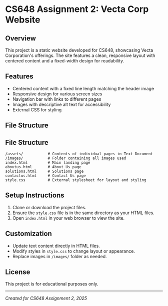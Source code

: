 # CS648 Assignment 2: Vecta Corp Website

## Overview

This project is a static website developed for CS648, showcasing Vecta Corporation's offerings. The site features a clean, responsive layout with centered content and a fixed-width design for readability.

## Features

- Centered content with a fixed line length matching the header image
- Responsive design for various screen sizes
- Navigation bar with links to different pages
- Images with descriptive alt text for accessibility
- External CSS for styling

## File Structure

## File Structure

```plaintext
/assets/           # Contents of individual pages in Text Document  
/images/           # Folder containing all images used
index.html         # Main landing page
aboutus.html       # About Us page
solutions.html     # Solutions page
contactus.html     # Contact Us page
style.css          # External stylesheet for layout and styling
```


## Setup Instructions

1. Clone or download the project files.
2. Ensure the `style.css` file is in the same directory as your HTML files.
3. Open `index.html` in your web browser to view the site.

## Customization

- Update text content directly in HTML files.
- Modify styles in `style.css` to change layout or appearance.
- Replace images in `/images/` folder as needed.

## License

This project is for educational purposes only.

---

*Created for CS648 Assignment 2, 2025*

